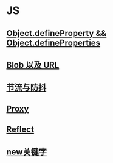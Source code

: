 # JS

## [Object.defineProperty && Object.defineProperties](./Object.defineProperty.md)

## [Blob 以及 URL](./Blob&Url.md)

## [节流与防抖](./throttleAndDebounce.md)


## [Proxy](https://developer.mozilla.org/zh-CN/docs/Web/JavaScript/Reference/Global_Objects/Proxy)

## [Reflect](https://developer.mozilla.org/zh-CN/docs/Web/JavaScript/Reference/Global_Objects/Reflect)

## [new关键字](./new.md)